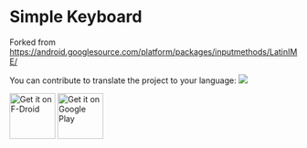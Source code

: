 # Simple Keyboard

Forked from https://android.googlesource.com/platform/packages/inputmethods/LatinIME/

You can contribute to translate the project to your language: <img src="https://d322cqt584bo4o.cloudfront.net/simple-keyboard/localized.svg"/>

[<img src="https://f-droid.org/badge/get-it-on.png"
      alt="Get it on F-Droid"
      height="80">](https://f-droid.org/packages/rkr.simplekeyboard.inputmethod/)
[<img src="https://play.google.com/intl/en_us/badges/images/generic/en-play-badge.png"
      alt="Get it on Google Play"
      height="80">](https://play.google.com/store/apps/details?id=rkr.simplekeyboard.inputmethod)

